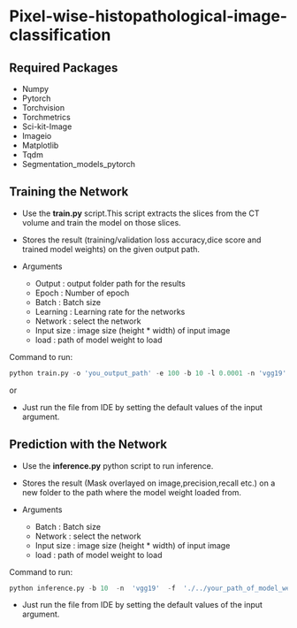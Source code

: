 # Pixel-wise-histopathological-image-classification

## Required Packages

- Numpy 
- Pytorch
- Torchvision
- Torchmetrics
- Sci-kit-Image
- Imageio
- Matplotlib 
- Tqdm
- Segmentation_models_pytorch

## Training the Network

- Use the **train.py** script.This script extracts the slices from the CT volume and train the model on those slices.
- Stores the result (training/validation loss accuracy,dice score and trained model weights) on the given output path.

- Arguments 
  - Output : output folder path for the results
  - Epoch : Number of epoch
  - Batch : Batch size
  - Learning : Learning rate for the networks
  - Network : select the network
  - Input size : image size (height * width) of input image
  - load : path of model weight to load
  

Command to run:
```python 
python train.py -o 'you_output_path' -e 100 -b 10 -l 0.0001 -n 'vgg19' -is 256 

```
 or
- Just run the file from IDE by setting the default values of the input argument.

 ## Prediction with the Network 
 
 - Use the **inference.py** python script to run inference.
 - Stores the result (Mask overlayed on image,precision,recall etc.) on a new folder to the path where the model weight loaded from.
 
 - Arguments 
    
    - Batch : Batch size 
    - Network : select the network
    - Input size : image size (height * width) of input image
    - load : path of model weight to load

Command to run:
```python 
python inference.py -b 10  -n  'vgg19'  -f  './../your_path_of_model_weight/weight.pth'

```
- Just run the file from IDE by setting the default values of the input argument.
